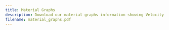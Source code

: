 ```yaml
---
title: Material Graphs
description: Download our material graphs information showing Velocity and Attenuation behaviours compared to Frequency
filename: material_graphs.pdf
---
```

